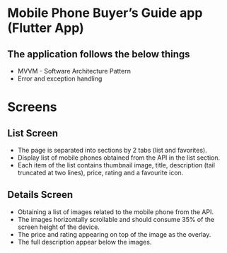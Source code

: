 # Mobile Phone Buyer’s Guide app (Flutter App)

## The application follows the below things
* MVVM - Software Architecture Pattern
* Error and exception handling

# Screens

## List Screen
- The page is separated into sections by 2 tabs (list and favorites).
- Display list of mobile phones obtained from the API in the list section.
- Each item of the list contains thumbnail image, title, description (tail truncated at two lines), price,
rating and a favourite icon.

## Details Screen

-  Obtaining a list of images related to the mobile phone from the API.
- The images horizontally scrollable and should consume 35% of the screen height of the device.
- The price and rating appearing on top of the image as the overlay.
- The full description appear below the images.
